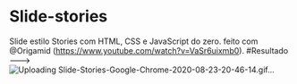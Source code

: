 # Slide-stories
Slide estilo Stories com HTML, CSS e JavaScript do zero.
feito com @Origamid (https://www.youtube.com/watch?v=VaSr6uixmb0).
#Resultado --->
![Uploading Slide-Stories-Google-Chrome-2020-08-23-20-46-14.gif…]()
